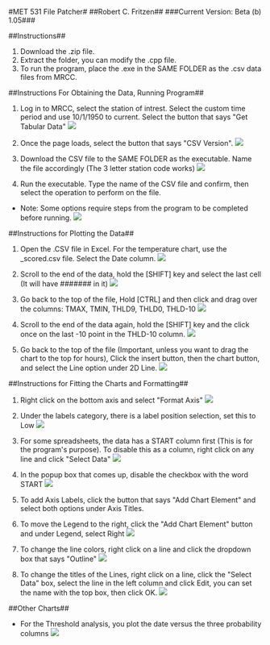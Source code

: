 #MET 531 File Patcher#
##Robert C. Fritzen##
###Current Version: Beta (b) 1.05###

##Instructions##
1. Download the .zip file.
2. Extract the folder, you can modify the .cpp file.
3. To run the program, place the .exe in the SAME FOLDER as the .csv data files from MRCC.

##Instructions For Obtaining the Data, Running Program##
1. Log in to MRCC, select the station of intrest. Select the custom time period and use 10/1/1950 to current. Select the button that says "Get Tabular Data"
![](https://github.com/Phantom139/NIU_MET531-FilePatcher/blob/master/images/1.jpg)

2. Once the page loads, select the button that says "CSV Version".
![](https://github.com/Phantom139/NIU_MET531-FilePatcher/blob/master/images/2.jpg)

3. Download the CSV file to the SAME FOLDER as the executable. Name the file accordingly (The 3 letter station code works)
![](https://github.com/Phantom139/NIU_MET531-FilePatcher/blob/master/images/3.jpg)

4. Run the executable. Type the name of the CSV file and confirm, then select the operation to perform on the file.
 * Note: Some options require steps from the program to be completed before running.
![](https://github.com/Phantom139/NIU_MET531-FilePatcher/blob/master/images/4.jpg)

##Instructions for Plotting the Data##
1. Open the .CSV file in Excel. For the temperature chart, use the _scored.csv file. Select the Date column.
![](https://github.com/Phantom139/NIU_MET531-FilePatcher/blob/master/images/5.jpg)

2. Scroll to the end of the data, hold the [SHIFT] key and select the last cell (It will have ####### in it)
![](https://github.com/Phantom139/NIU_MET531-FilePatcher/blob/master/images/6.jpg)

3. Go back to the top of the file, Hold [CTRL] and then click and drag over the columns: TMAX, TMIN, THLD9, THLD0, THLD-10
![](https://github.com/Phantom139/NIU_MET531-FilePatcher/blob/master/images/7.jpg)

4. Scroll to the end of the data again, hold the [SHIFT] key and the click once on the last -10 point in the THLD-10 column.
![](https://github.com/Phantom139/NIU_MET531-FilePatcher/blob/master/images/8.jpg)

5. Go back to the top of the file (Important, unless you want to drag the chart to the top for hours), Click the insert button, then the chart button, and select the Line option under 2D Line.
![](https://github.com/Phantom139/NIU_MET531-FilePatcher/blob/master/images/9.jpg)

##Instructions for Fitting the Charts and Formatting##
1. Right click on the bottom axis and select "Format Axis"
![](https://github.com/Phantom139/NIU_MET531-FilePatcher/blob/master/images/10.jpg)

2. Under the labels category, there is a label position selection, set this to Low
![](https://github.com/Phantom139/NIU_MET531-FilePatcher/blob/master/images/11.jpg)

3. For some spreadsheets, the data has a START column first (This is for the program's purpose). To disable this as a column, right click on any line and click "Select Data"
![](https://github.com/Phantom139/NIU_MET531-FilePatcher/blob/master/images/12.jpg)

4. In the popup box that comes up, disable the checkbox with the word START
![](https://github.com/Phantom139/NIU_MET531-FilePatcher/blob/master/images/13.jpg)

5. To add Axis Labels, click the button that says "Add Chart Element" and select both options under Axis Titles.

6. To move the Legend to the right, click the "Add Chart Element" button and under Legend, select Right
![](https://github.com/Phantom139/NIU_MET531-FilePatcher/blob/master/images/14.jpg)

7. To change the line colors, right click on a line and click the dropdown box that says "Outline"
![](https://github.com/Phantom139/NIU_MET531-FilePatcher/blob/master/images/15.jpg)

8. To change the titles of the Lines, right click on a line, click the "Select Data" box, select the line in the left column and click Edit, you can set the name with the top box, then click OK.
![](https://github.com/Phantom139/NIU_MET531-FilePatcher/blob/master/images/16.jpg)

##Other Charts##
* For the Threshold analysis, you plot the date versus the three probability columns
![](https://github.com/Phantom139/NIU_MET531-FilePatcher/blob/master/images/17.jpg)